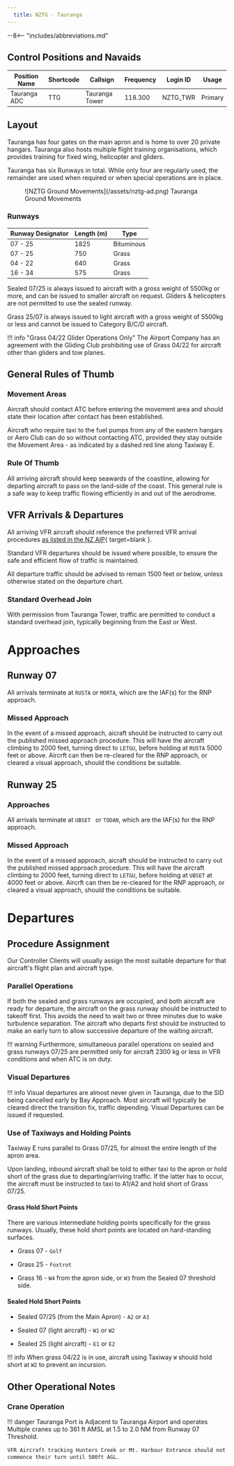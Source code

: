 ```yaml
---
  title: NZTG - Tauranga
---
```


--8<-- "includes/abbreviations.md"

## Control Positions and Navaids

| Position Name  | Shortcode  | Callsign        | Frequency   | Login ID       | Usage      |
| -------------- | ---------- | --------------- | ----------- | ---------------| ---------- |
| Tauranga ADC   | TTG        | Tauranga Tower  | 118.300     | NZTG_TWR       | Primary    |

 

## Layout

Tauranga has four gates on the main apron and is home to over 20 private hangars. Tauranga also hosts multiple flight training organisations, which provides training for fixed wing, helicopter and gliders.

Tauranga has six Runways in total. While only four are regularly used, the remainder are used when required or when special operations are in place.

<figure markdown>
![NZTG Ground Movements](/assets/nztg-ad.png)
<figurecaption>Tauranga Ground Movements</figurecaption>
</figure markdown>

### Runways

| Runway Designator | Length (m) | Type       |
| ----------------- | ---------- | ---------- |
| 07 - 25           | 1825       | Bituminous |
| 07 - 25           | 750        | Grass      |
| 04 - 22           | 640        | Grass      |
| 16 - 34           | 575        | Grass      |


Sealed 07/25 is always issued to aircraft with a gross weight of 5500kg or more, and can be issued to smaller aircraft on request. Gliders & helicopters are not permitted to use the sealed runway.

Grass 25/07 is always issued to light aircraft with a gross weight of 5500kg or less and cannot be issued to Category B/C/D aircraft.

!!! info "Grass 04/22 Glider Operations Only"
        The Airport Company has an agreement with the Gliding Club prohibiting use of Grass 04/22 for aircraft other than gliders and tow planes.

## General Rules of Thumb

### Movement Areas

Aircraft should contact ATC before entering the movement area and should state their location after contact has been established.

Aircraft who require taxi to the fuel pumps from any of the eastern hangars or Aero Club can do so without contacting ATC, provided they stay outside the Movement Area - as indicated by a dashed red line along Taxiway E.


### Rule Of Thumb

All arriving aircraft should keep seawards of the coastline, allowing for departing aircraft to pass on the land-side of the coast. This general rule is a safe way to keep traffic flowing efficiently in and out of the aerodrome.


## VFR Arrivals & Departures

All arriving VFR aircraft should reference the preferred VFR arrival procedures [as listed in the NZ AIP](https://www.aip.net.nz/assets/AIP/Aerodrome-Charts/Tauranga-NZTG/NZTG_35.1_35.2.pdf){ target=blank }.

Standard VFR departures should be issued where possible, to ensure the safe and efficient flow of traffic is maintained.

All departure traffic should be advised to remain 1500 feet or below, unless otherwise stated on the departure chart.

### Standard Overhead Join

With permission from Tauranga Tower, traffic are permitted to conduct a standard overhead join, typically beginning from the East or West.



# Approaches

## Runway 07

All arrivals terminate at `RUSTA` or `MORTA`, which are the IAF(s) for the RNP approach.

### Missed Approach

In the event of a missed approach, aicraft should be instructed to carry out the published missed approach procedure. This will have the aircraft climbing to 2000 feet, turning direct to `LETGU`, before holding at `RUSTA` 5000 feet or above. Aircrft can then be re-cleared for the RNP approach, or cleared a visual approach, should the conditions be suitable.

## Runway 25

### Approaches

All arrivals terminate at `UBSET ` or `TODAN`, which are the IAF(s) for the RNP approach.

### Missed Approach

In the event of a missed approach, aicraft should be instructed to carry out the published missed approach procedure. This will have the aircraft climbing to 2000 feet, turning direct to `LETGU`, before holding at `UBSET` at 4000 feet or above. Aircrft can then be re-cleared for the RNP approach, or cleared a visual approach, should the conditions be suitable.

# Departures

## Procedure Assignment

Our Controller Clients will usually assign the most suitable departure for that aircraft's flight plan and aircraft type.

### Parallel Operations

If both the sealed and grass runways are occupied, and both aircraft are ready for departure, the aircraft on the grass runway should be instructed to takeoff first. This avoids the need to wait two or three minutes due to wake turbulence separation. The aircraft who departs first should be instructed to make an early turn to allow successive departure of the waiting aircraft.

!!! warning 
        Furthermore, simultaneous parallel operations on sealed and grass runways 07/25 are permitted only for aircraft 2300 kg or less in VFR conditions and when ATC is on duty.

### Visual Departures

!!! info
    Visual departures are almost never given in Tauranga, due to the SID being cancelled early by Bay Approach. Most aircraft will typically be cleared direct the transition fix, traffic depending. Visual Departures can be issued if requested.

### Use of Taxiways and Holding Points

Taxiway E runs parallel to Grass 07/25, for almost the entire length of the apron area.

Upon landing, inbound aircraft shall be told to either taxi to the apron or hold short of the grass due to departing/arriving traffic. If the latter has to occur, the aircraft must be instructed to taxi to A1/A2 and hold short of Grass 07/25.

#### Grass Hold Short Points

There are various intermediate holding points specifically for the grass runways. Usually, these hold short points are located on hard-standing surfaces.

- Grass 07 - `Golf`

- Grass 25 - `Foxtrot`

- Grass 16 - `W4` from the apron side, or `W3` from the Sealed 07 threshold side.
        
#### Sealed Hold Short Points

- Sealed 07/25 (from the Main Apron) - `A2` or `A3`

- Sealed 07 (light aircraft) - `W1` or `W2`

- Sealed 25 (light aircraft) - `E1` or `E2`

!!! info 
    When grass 04/22 is in use, aircraft using Taxiway `W` should hold short at `W2` to prevent an incursion.

## Other Operational Notes

### Crane Operation

!!! danger
    Tauranga Port is Adjacent to Tauranga Airport and operates Multiple cranes up to 361 ft AMSL at 1.5 to 2.0 NM from Runway 07 Threshold.
                
    VFR Aircraft tracking Hunters Creek or Mt. Harbour Entrance should not commence their turn until 500ft AGL.